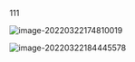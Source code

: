111

![image-20220322174810019](C:\Users\SW\AppData\Roaming\Typora\typora-user-images\image-20220322174810019.png)



![image-20220322184445578](C:\Users\SW\AppData\Roaming\Typora\typora-user-images\image-20220322184445578.png)



